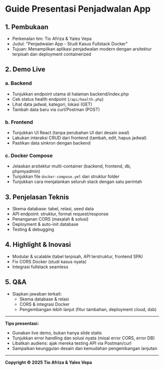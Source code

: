 # Guide Presentasi Penjadwalan App

## 1. Pembukaan
- Perkenalan tim: Tio Afriza & Yales Vepa
- Judul: "Penjadwalan App - Studi Kasus Fullstack Docker"
- Tujuan: Menampilkan aplikasi penjadwalan modern dengan arsitektur terpisah dan deployment containerized

## 2. Demo Live
### a. Backend
- Tunjukkan endpoint utama di halaman backend/index.php
- Cek status health endpoint (`/api/health.php`)
- Lihat data jadwal, kategori, lokasi (GET)
- Tambah data baru via curl/Postman (POST)

### b. Frontend
- Tunjukkan UI React (tanpa perubahan UI dari desain awal)
- Lakukan interaksi CRUD dari frontend (tambah, edit, hapus jadwal)
- Pastikan data sinkron dengan backend

### c. Docker Compose
- Jelaskan arsitektur multi-container (backend, frontend, db, phpmyadmin)
- Tunjukkan file `docker-compose.yml` dan struktur folder
- Tunjukkan cara menjalankan seluruh stack dengan satu perintah

## 3. Penjelasan Teknis
- Skema database: tabel, relasi, seed data
- API endpoint: struktur, format request/response
- Penanganan CORS (masalah & solusi)
- Deployment & auto-init database
- Testing & debugging

## 4. Highlight & Inovasi
- Modular & scalable (tabel terpisah, API terstruktur, frontend SPA)
- Fix CORS Docker (studi kasus nyata)
- Integrasi fullstack seamless

## 5. Q&A
- Siapkan jawaban terkait:
  - Skema database & relasi
  - CORS & integrasi Docker
  - Pengembangan lebih lanjut (fitur tambahan, deployment cloud, dsb)

---

**Tips presentasi:**
- Gunakan live demo, bukan hanya slide statis
- Tunjukkan error handling dan solusi nyata (misal error CORS, error DB)
- Libatkan audiens: ajak mereka testing API via Postman/curl
- Sampaikan keunggulan desain dan kemudahan pengembangan lanjutan

---

**Copyright © 2025 Tio Afriza & Yales Vepa**
